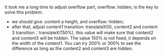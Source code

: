 It took me a long time to adjust overflow part,
overflow: hidden; is the key to solve this problem.
- we should give .content a height, and overflow: hidden;
- after that, adjust content1 transition: translateX(0), 
content2 and content 3 transition：translateX(150%), this value will make sure that content2 and content3 will be hidden.
The value 150% is not fixed, it depends on the width of the content1. You can try 200% or 300% to see the difference as long as the content2 and content3 are hidden.
